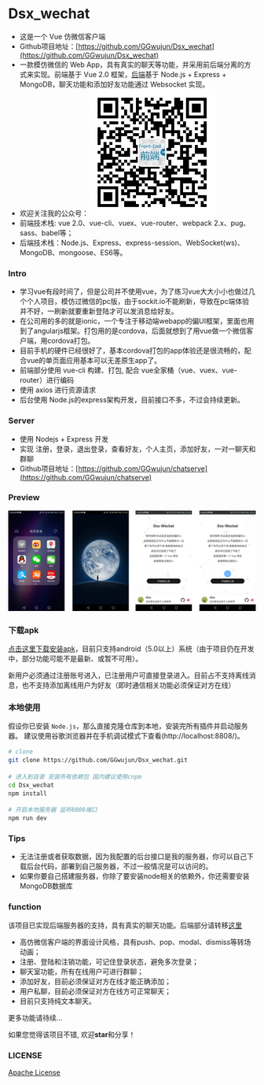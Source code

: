 # Dsx_wechat

* 这是一个 Vue 仿微信客户端
* Github项目地址：[https://github.com/GGwujun/Dsx_wechat](https://github.com/GGwujun/Dsx_wechat)
* 一款模仿微信的 Web App，具有真实的聊天等功能，并采用前后端分离的方式来实现。前端基于 Vue 2.0 框架，[后端](https://github.com/GGwujun/chatserve)基于 Node.js + Express + MongoDB，聊天功能和添加好友功能通过 Websocket 实现。
* 欢迎关注我的公众号：![pixel-web-one](./screenshots/qrcode.jpg)
* 前端技术栈: vue 2.0、vue-cli、vuex、vue-router、webpack 2.x、pug、sass、babel等；
* 后端技术栈：Node.js、Express、express-session、WebSocket(ws)、MongoDB、mongoose、ES6等。


### Intro
* 学习vue有段时间了，但是公司并不使用vue，为了练习vue大大小小也做过几个个人项目，模仿过微信的pc版，由于sockit.io不能刷新，导致在pc端体验并不好，一刷新就要重新登陆才可以发消息给好友。
* 在公司用的多的就是ionic，一个专注于移动端webapp的偏UI框架，里面也用到了angularjs框架。打包用的是cordova，后面就想到了用vue做一个微信客户端，用cordova打包。
* 目前手机的硬件已经很好了，基本cordova打包的app体验还是很流畅的，配合vue的单页面应用基本可以无差原生app了。
* 前端部分使用 vue-cli 构建、打包, 配合 vue全家桶（vue、vuex、vue-router）进行编码
* 使用 axios 进行资源请求
* 后台使用 Node.js的express架构开发，目前接口不多，不过会持续更新。

### Server
* 使用 Nodejs + Express 开发
* 实现 注册，登录，退出登录，查看好友，个人主页，添加好友，一对一聊天和群聊
* Github项目地址：[https://github.com/GGwujun/chatserve](https://github.com/GGwujun/chatserve)

### Preview
![pixel-web-one](./screenshots/pre1.png)

### 下载apk

[点击这里下载安装apk](./screenshots/android-armv7-debug.apk)，目前只支持android（5.0以上）系统（由于项目仍在开发中，部分功能可能不是最新、或暂不可用）。

新用户必须通过注册账号进入，已注册用户可直接登录进入。目前占不支持离线消息，也不支持添加离线用户为好友（即时通信相关功能必须保证对方在线）

### 本地使用

假设你已安装 `Node.js`，那么直接克隆仓库到本地，安装完所有插件并启动服务器。
建议使用谷歌浏览器并在手机调试模式下查看(http://localhost:8808/)。

``` bash
# clone
git clone https://github.com/GGwujun/Dsx_wechat.git

# 进入到目录 安装所有依赖包 国内建议使用cnpm
cd Dsx_wechat
npm install

# 开启本地服务器 监听8808端口
npm run dev
```

### Tips
* 无法注册或者获取数据，因为我配置的后台接口是我的服务器，你可以自己下载后台代码，部署到自己服务器，不过一般情况是可以访问的。
* 如果你要自己搭建服务器，你除了要安装node相关的依赖外，你还需要安装MongoDB数据库


### function

该项目已实现后端服务器的支持，具有真实的聊天功能。后端部分请转移[这里](https://github.com/GGwujun/chatserve)

- 高仿微信客户端的界面设计风格，具有push、pop、modal、dismiss等转场动画；
- 注册、登陆和注销功能，可记住登录状态，避免多次登录；
- 聊天室功能，所有在线用户可进行群聊；
- 添加好友，目前必须保证对方在线才能正确添加；
- 用户私聊，目前必须保证对方在线方可正常聊天；
- 目前只支持纯文本聊天。

更多功能请待续...


如果您觉得该项目不错, 欢迎**star**和分享！

### LICENSE
[Apache License](./LICENSE)
